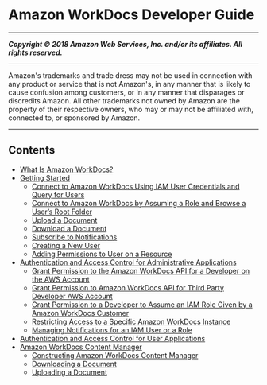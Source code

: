 # Amazon WorkDocs Developer Guide

-----
*****Copyright &copy; 2018 Amazon Web Services, Inc. and/or its affiliates. All rights reserved.*****

-----
Amazon's trademarks and trade dress may not be used in 
     connection with any product or service that is not Amazon's, 
     in any manner that is likely to cause confusion among customers, 
     or in any manner that disparages or discredits Amazon. All other 
     trademarks not owned by Amazon are the property of their respective
     owners, who may or may not be affiliated with, connected to, or 
     sponsored by Amazon.

-----
## Contents
+ [What Is Amazon WorkDocs?](what_is.md)
+ [Getting Started](getting-started.md)
   + [Connect to Amazon WorkDocs Using IAM User Credentials and Query for Users](connect-workdocs-iam.md)
   + [Connect to Amazon WorkDocs by Assuming a Role and Browse a User’s Root Folder](connect-workdocs-role.md)
   + [Upload a Document](upload-documents.md)
   + [Download a Document](download-documents.md)
   + [Subscribe to Notifications](subscribe-notifications.md)
   + [Creating a New User](creating-newuser.md)
   + [Adding Permissions to User on a Resource](adding-permissions.md)
+ [Authentication and Access Control for Administrative Applications](creating-wd-iam.md)
   + [Grant Permission to the Amazon WorkDocs API for a Developer on the AWS Account](wd-iam-sameacct.md)
   + [Grant Permission to Amazon WorkDocs API for Third Party Developer AWS Account](wd-iam-crossacct.md)
   + [Grant Permission to a Developer to Assume an IAM Role Given by a Amazon WorkDocs Customer](wd-iam-grantdev.md)
   + [Restricting Access to a Specific Amazon WorkDocs Instance](restrict_access.md)
   + [Managing Notifications for an IAM User or a Role](manage-notifications.md)
+ [Authentication and Access Control for User Applications](wd-auth-user.md)
+ [Amazon WorkDocs Content Manager](content_manager.md)
   + [Constructing Amazon WorkDocs Content Manager](content_manager_constructing.md)
   + [Downloading a Document](content_manager_downloading.md)
   + [Uploading a Document](content_manager_upload.md)
